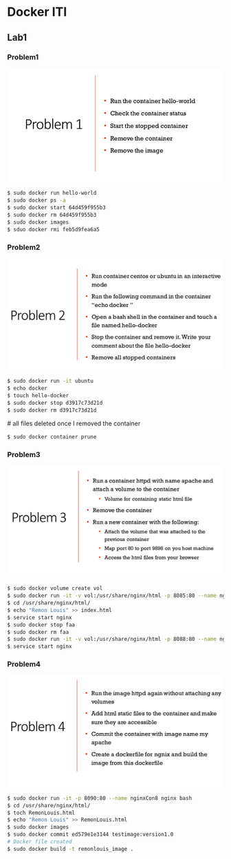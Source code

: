 # Docker ITI

## Lab1

### Problem1

![plot](./Day1/Screenshot%20from%202022-12-28%2013-14-58.png)


```bash
$ sudo docker run hello-world
$ sudo docker ps -a
$ sudo docker start 64d459f955b3
$ sudo docker rm 64d459f955b3
$ sudo docker images
$ sduo docker rmi feb5d9fea6a5
```


### Problem2

![plot](Day1/Screenshot%20from%202022-12-28%2013-16-04.png)


```bash
$ sudo docker run -it ubuntu
$ echo docker
$ touch hello-docker
$ sudo docker stop d3917c73d21d
$ sudo docker rm d3917c73d21d
```
\# all files deleted once I removed the container

```bash
$ sudo docker container prune
```


### Problem3

![plot](./Day1/Screenshot%20from%202022-12-28%2013-16-32.png)


```bash
$ sudo docker volume create vol
$ sudo docker run -it -v vol:/usr/share/nginx/html -p 8085:80 --name nginxCon5 nginx bash
$ cd /usr/share/nginx/html/
$ echo "Remon Louis" >> index.html 
$ service start nginx
$ sudo docker stop faa
$ sudo docker rm faa
$ sudo docker run -it -v vol:/usr/share/nginx/html -p 8088:80 --name nginxCon6 nginx bash
$ service start nginx
```

### Problem4

![plot](./Day1/Screenshot%20from%202022-12-28%2013-16-58.png)


```bash
$ sudo docker run -it -p 8090:80 --name nginxCon8 nginx bash
$ cd /usr/share/nginx/html/
$ toch RemonLouis.html
$ echo "Remon Louis" >> RemonLouis.html 
$ sudo docker images
$ sudo docker commit ed579e1e3144 testimage:version1.0
# Docker file created
$ sudo docker build -t remonlouis_image .
```